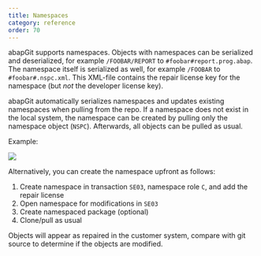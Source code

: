 ```yaml
---
title: Namespaces
category: reference
order: 70
---
```


abapGit supports namespaces. Objects with namespaces can be serialized and deserialized, for example `/FOOBAR/REPORT` to `#foobar#report.prog.abap`. The namespace itself is serialized as well, for example `/FOOBAR` to `#foobar#.nspc.xml`. This XML-file contains the repair license key for the namespace (but *not* the developer license key).

abapGit automatically serializes namespaces and updates existing namespaces when pulling from the repo. If a namespace does not exist in the local system, the namespace can be created by pulling only the namespace object (`NSPC`). Afterwards, all objects can be pulled as usual.  

Example:

![](/img/namespace_example.png)

Alternatively, you can create the namespace upfront as follows:

1. Create namespace in transaction `SE03`, namespace role `C`, and add the repair license
1. Open namespace for modifications in `SE03`
1. Create namespaced package (optional)
1. Clone/pull as usual

Objects will appear as repaired in the customer system, compare with git source to determine if the objects are modified.
